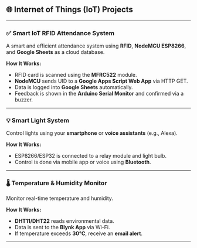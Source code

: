 ## 🌐 Internet of Things (IoT) Projects
---

### ✅ Smart IoT RFID Attendance System

A smart and efficient attendance system using **RFID**, **NodeMCU ESP8266**, and **Google Sheets** as a cloud database.

**How It Works:**
- RFID card is scanned using the **MFRC522** module.
- **NodeMCU** sends UID to a **Google Apps Script Web App** via HTTP GET.
- Data is logged into **Google Sheets** automatically.
- Feedback is shown in the **Arduino Serial Monitor** and confirmed via a buzzer.

---

### 💡 Smart Light System

Control lights using your **smartphone** or **voice assistants** (e.g., Alexa).

**How It Works:**
- ESP8266/ESP32 is connected to a relay module and light bulb.
- Control is done via mobile app or voice using **Bluetooth**.

---

### 🌡️ Temperature & Humidity Monitor

Monitor real-time temperature and humidity.

**How It Works:**
- **DHT11/DHT22** reads environmental data.
- Data is sent to the **Blynk App** via Wi-Fi.
- If temperature exceeds **30°C**,  receive an **email alert**.

---
